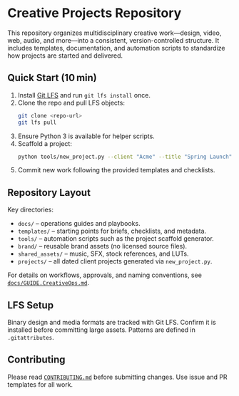 # Creative Projects Repository

This repository organizes multidisciplinary creative work—design, video, web, audio, and more—into a consistent, version-controlled structure. It includes templates, documentation, and automation scripts to standardize how projects are started and delivered.

## Quick Start (10 min)
1. Install [Git LFS](https://git-lfs.com/) and run `git lfs install` once.
2. Clone the repo and pull LFS objects:
   ```bash
   git clone <repo-url>
   git lfs pull
   ```
3. Ensure Python 3 is available for helper scripts.
4. Scaffold a project:
   ```bash
   python tools/new_project.py --client "Acme" --title "Spring Launch" --type social --due 2024-05-01 --owner "You"
   ```
5. Commit new work following the provided templates and checklists.

## Repository Layout
Key directories:
- `docs/` – operations guides and playbooks.
- `templates/` – starting points for briefs, checklists, and metadata.
- `tools/` – automation scripts such as the project scaffold generator.
- `brand/` – reusable brand assets (no licensed source files).
- `shared_assets/` – music, SFX, stock references, and LUTs.
- `projects/` – all dated client projects generated via `new_project.py`.

For details on workflows, approvals, and naming conventions, see [`docs/GUIDE.CreativeOps.md`](docs/GUIDE.CreativeOps.md).

## LFS Setup
Binary design and media formats are tracked with Git LFS. Confirm it is installed before committing large assets. Patterns are defined in `.gitattributes`.

## Contributing
Please read [`CONTRIBUTING.md`](CONTRIBUTING.md) before submitting changes. Use issue and PR templates for all work.

